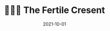 ---
layout: page

title: "👩🏽‍🌾 The Fertile Cresent"

hidden:
redirect: https://github.com/Limboid/the-fertile-crescent
category: [ai]
importance: 4

date: 2021-10-01 #  YYYY-MM-DD, must be specified
start: 2021-10-01
end:
display_date: # used instead of `date` or date range

img: 
github: Limboid/the-fertile-crescent # uname/repo, don't include the prefix `https://github.com/`
under_construction: true

description: Active project to cultivate and ecosystem human-level artificial intelligence
bullet_points: | # at least two bullet points
    - Computatrum: an AI agent that interacts with a computer using standard peripherals (keyboard, mouse, display, etc.) <i class="fa-brands fa-github"></i> [Limboid/computatrum](Limboid/computer-env)
    - The Multi-Agent Network (MAN): a modular developer-oriented framework for integrating pretrained and learning agents <i class="fa-brands fa-github"></i> [Limboid/man](https://github.com/Limboid/man)
    - `TensorCode`: Python library for intelligent run-time code analysis and code-gen using deep learning <i class="fa-brands fa-github"></i> [Limboid/tensorcode](https://github.com/Limboid/tensorcode) <i class="fa-brands fa-github"></i> [Limboid/deep-tree](https://github.com/Limboid/deep-tree)
    - `Unsupervised`: keras look-alike for modular unsupervised deep learning <i class="fa-brands fa-github"></i> [Limboid/unsupervised](https://github.com/Limboid/unsupervised)
    - `node-tree`: generative design library for synthesizing animations, web content, and task-labeled environment interactions <i class="fa-brands fa-github"></i> [Limboid/node-tree](https://github.com/Limboid/node-tree) 
    - and many more repo's
---